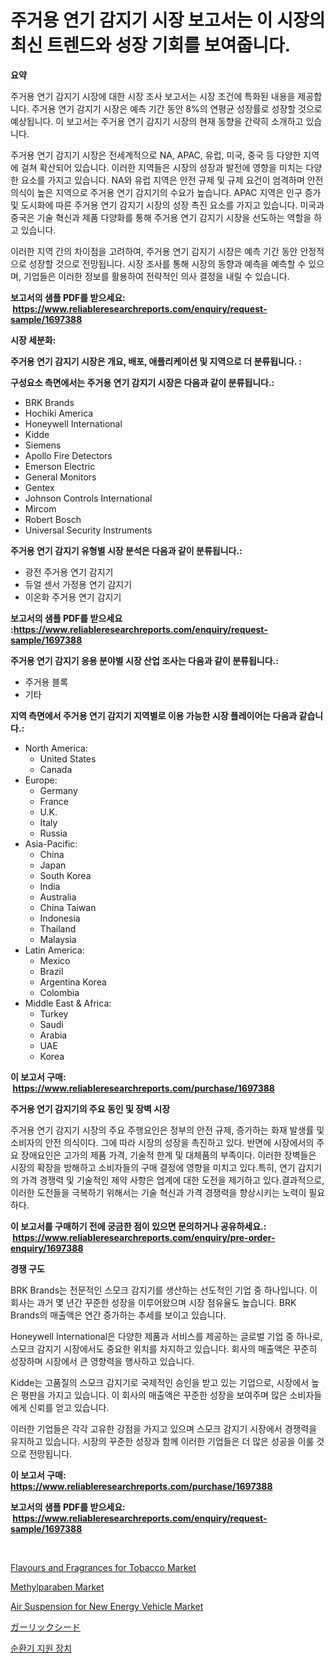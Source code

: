 <p><h1>주거용 연기 감지기 시장 보고서는 이 시장의 최신 트렌드와 성장 기회를 보여줍니다.</h1></p><p><strong>요약</strong></p>
<p><p>주거용 연기 감지기 시장에 대한 시장 조사 보고서는 시장 조건에 특화된 내용을 제공합니다. 주거용 연기 감지기 시장은 예측 기간 동안 8%의 연평균 성장률로 성장할 것으로 예상됩니다. 이 보고서는 주거용 연기 감지기 시장의 현재 동향을 간략히 소개하고 있습니다.</p><p>주거용 연기 감지기 시장은 전세계적으로 NA, APAC, 유럽, 미국, 중국 등 다양한 지역에 걸쳐 확산되어 있습니다. 이러한 지역들은 시장의 성장과 발전에 영향을 미치는 다양한 요소를 가지고 있습니다. NA와 유럽 지역은 안전 규제 및 규제 요건이 엄격하며 안전 의식이 높은 지역으로 주거용 연기 감지기의 수요가 높습니다. APAC 지역은 인구 증가 및 도시화에 따른 주거용 연기 감지기 시장의 성장 촉진 요소를 가지고 있습니다. 미국과 중국은 기술 혁신과 제품 다양화를 통해 주거용 연기 감지기 시장을 선도하는 역할을 하고 있습니다.</p><p>이러한 지역 간의 차이점을 고려하여, 주거용 연기 감지기 시장은 예측 기간 동안 안정적으로 성장할 것으로 전망됩니다. 시장 조사를 통해 시장의 동향과 예측을 예측할 수 있으며, 기업들은 이러한 정보를 활용하여 전략적인 의사 결정을 내릴 수 있습니다.</p></p>
<p><strong>보고서의 샘플 PDF를 받으세요: &nbsp;<a href="https://www.reliableresearchreports.com/enquiry/request-sample/1697388">https://www.reliableresearchreports.com/enquiry/request-sample/1697388</a></strong></p>
<p><strong>시장 세분화:</strong></p>
<p><strong> 주거용 연기 감지기 시장은 개요, 배포, 애플리케이션 및 지역으로 더 분류됩니다. :</strong></p>
<p><strong>구성요소 측면에서는 주거용 연기 감지기 시장은 다음과 같이 분류됩니다.:</strong></p>
<p><ul><li>BRK Brands</li><li>Hochiki America</li><li>Honeywell International</li><li>Kidde</li><li>Siemens</li><li>Apollo Fire Detectors</li><li>Emerson Electric</li><li>General Monitors</li><li>Gentex</li><li>Johnson Controls International</li><li>Mircom</li><li>Robert Bosch</li><li>Universal Security Instruments</li></ul></p>
<p><strong> 주거용 연기 감지기 유형별 시장 분석은 다음과 같이 분류됩니다.:</strong></p>
<p><ul><li>광전 주거용 연기 감지기</li><li>듀얼 센서 가정용 연기 감지기</li><li>이온화 주거용 연기 감지기</li></ul></p>
<p><strong>보고서의 샘플 PDF를 받으세요 :<a href="https://www.reliableresearchreports.com/enquiry/request-sample/1697388">https://www.reliableresearchreports.com/enquiry/request-sample/1697388</a></strong></p>
<p><strong> 주거용 연기 감지기 응용 분야별 시장 산업 조사는 다음과 같이 분류됩니다.:</strong></p>
<p><ul><li>주거용 블록</li><li>기타</li></ul></p>
<p><strong>지역 측면에서 주거용 연기 감지기 지역별로 이용 가능한 시장 플레이어는 다음과 같습니다.:</strong></p>
<p><ul>
    <li>
        North America:
        <ul>
            <li>United States</li>
            <li>Canada</li>
        </ul>
    </li>
    <li>
        Europe:
        <ul>
            <li>Germany</li>
            <li>France</li>
            <li>U.K.</li>
            <li>Italy</li>
            <li>Russia</li>
        </ul>
    </li>
    <li>
        Asia-Pacific:
        <ul>
            <li>China</li>
            <li>Japan</li>
            <li>South Korea</li>
            <li>India</li>
            <li>Australia</li>
            <li>China Taiwan</li>
            <li>Indonesia</li>
            <li>Thailand</li>
            <li>Malaysia</li>
        </ul>
    </li>
    <li>
        Latin America:
        <ul>
            <li>Mexico</li>
            <li>Brazil</li>
            <li>Argentina Korea</li>
            <li>Colombia</li>
        </ul>
    </li>
    <li>
        Middle East & Africa:
        <ul>
            <li>Turkey</li>
            <li>Saudi</li>
            <li>Arabia</li>
            <li>UAE</li>
            <li>Korea</li>
        </ul>
    </li>
    </ul></p>
<p><strong>이 보고서 구매: &nbsp;<a href="https://www.reliableresearchreports.com/purchase/1697388">https://www.reliableresearchreports.com/purchase/1697388</a></strong></p>
<p><strong>주거용 연기 감지기의 주요 동인 및 장벽 시장</strong></p>
<p><p>주거용 연기 감지기 시장의 주요 주행요인은 정부의 안전 규제, 증가하는 화재 발생률 및 소비자의 안전 의식이다. 그에 따라 시장의 성장을 촉진하고 있다. 반면에 시장에서의 주요 장애요인은 고가의 제품 가격, 기술적 한계 및 대체품의 부족이다. 이러한 장벽들은 시장의 확장을 방해하고 소비자들의 구매 결정에 영향을 미치고 있다.특히, 연기 감지기의 가격 경쟁력 및 기술적인 제약 사항은 업계에 대한 도전을 제기하고 있다.결과적으로, 이러한 도전들을 극복하기 위해서는 기술 혁신과 가격 경쟁력을 향상시키는 노력이 필요하다.</p></p>
<p><strong>이 보고서를 구매하기 전에 궁금한 점이 있으면 문의하거나 공유하세요.: &nbsp;<a href="https://www.reliableresearchreports.com/enquiry/pre-order-enquiry/1697388">https://www.reliableresearchreports.com/enquiry/pre-order-enquiry/1697388</a></strong></p>
<p><strong>경쟁 구도</strong></p>
<p><p>BRK Brands는 전문적인 스모크 감지기를 생산하는 선도적인 기업 중 하나입니다. 이 회사는 과거 몇 년간 꾸준한 성장을 이루어왔으며 시장 점유율도 높습니다. BRK Brands의 매출액은 연간 증가하는 추세를 보이고 있습니다.</p><p>Honeywell International은 다양한 제품과 서비스를 제공하는 글로벌 기업 중 하나로, 스모크 감지기 시장에서도 중요한 위치를 차지하고 있습니다. 회사의 매출액은 꾸준히 성장하며 시장에서 큰 영향력을 행사하고 있습니다.</p><p>Kidde는 고품질의 스모크 감지기로 국제적인 승인을 받고 있는 기업으로, 시장에서 높은 평판을 가지고 있습니다. 이 회사의 매출액은 꾸준한 성장을 보여주며 많은 소비자들에게 신뢰를 얻고 있습니다.</p><p>이러한 기업들은 각각 고유한 강점을 가지고 있으며 스모크 감지기 시장에서 경쟁력을 유지하고 있습니다. 시장의 꾸준한 성장과 함께 이러한 기업들은 더 많은 성공을 이룰 것으로 전망됩니다.</p></p>
<p><strong>이 보고서 구매: &nbsp; <a href="https://www.reliableresearchreports.com/purchase/1697388">https://www.reliableresearchreports.com/purchase/1697388</a></strong></p>
<p><strong>보고서의 샘플 PDF를 받으세요: &nbsp;<a href="https://www.reliableresearchreports.com/enquiry/request-sample/1697388">https://www.reliableresearchreports.com/enquiry/request-sample/1697388</a></strong><strong></strong></p>
<p>&nbsp;</p>
<p><p><a href="https://github.com/FassouRP/Market-Research-Report-List-3/blob/main/flavours-and-fragrances-for-tobacco-market.md">Flavours and Fragrances for Tobacco Market</a></p><p><a href="https://view.publitas.com/reportprime-1/methylparaben-market-size-market-share-and-global-market-analysis-report-2024-2031/">Methylparaben Market</a></p><p><a href="https://five-trouble-98a.notion.site/Air-Suspension-for-New-Energy-Vehicle-Market-Furnish-Information-about-Market-Size-Market-Share-Ma-64db6e76a6354f0cb1eabf18e4065766">Air Suspension for New Energy Vehicle Market</a></p><p><a href="https://github.com/nxboeu02965442/Market-Research-Report-List-1/blob/main/7659979186123.md">ガーリックシード</a></p><p><a href="https://github.com/mpodehpw07370073/Market-Research-Report-List-1/blob/main/5195001186028.md">순환기 지원 장치</a></p></p>